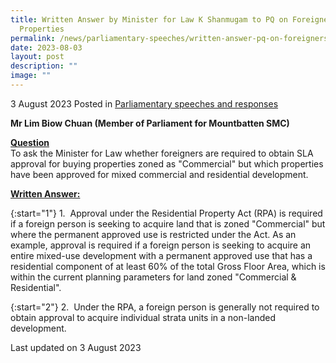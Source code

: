 ```yaml
---
title: Written Answer by Minister for Law K Shanmugam to PQ on Foreigners Buying Properties Zoned "Commercial" but Approved for Mixed Commercial and Residential Development
  Properties
permalink: /news/parliamentary-speeches/written-answer-pq-on-foreigners-buying-properties-under-rpa/
date: 2023-08-03
layout: post
description: ""
image: ""
---
```

3 August 2023 Posted in [Parliamentary speeches and responses](/news/parliamentary-speeches) 

<b>Mr Lim Biow Chuan (Member of Parliament for Mountbatten SMC)</b>

<b><u>Question</u></b>
<br>To ask the Minister for Law whether foreigners are required to obtain SLA approval for buying properties zoned as "Commercial" but which properties have been approved for mixed commercial and residential development.

<b><u>Written Answer:</u></b>

{:start="1"}
1.&nbsp; Approval under the Residential Property Act (RPA) is required if a foreign person is seeking to acquire land that is zoned "Commercial" but where the permanent approved use is restricted under the Act. As an example, approval is required if a foreign person is seeking to acquire an entire mixed-use development with a permanent approved use that has a residential component of at least 60% of the total Gross Floor Area, which is within the current planning parameters for land zoned "Commercial &amp; Residential".

{:start="2"}
2.&nbsp; Under the RPA, a foreign person is generally not required to obtain approval to acquire individual strata units in a non-landed development.


<p class="right-side-updated">Last updated on 3 August 2023</p>
